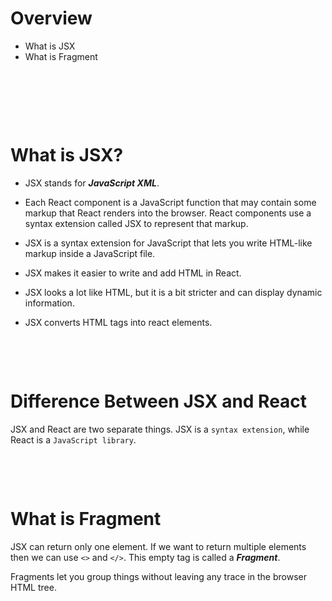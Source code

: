 # Overview

- What is JSX
- What is Fragment

&nbsp;

&nbsp;

&nbsp;

# What is JSX?

- JSX stands for **_JavaScript XML_**.

- Each React component is a JavaScript function that may contain some markup that React renders into the browser. React components use a syntax extension called JSX to represent that markup.

- JSX is a syntax extension for JavaScript that lets you write HTML-like markup inside a JavaScript file.

- JSX makes it easier to write and add HTML in React.

- JSX looks a lot like HTML, but it is a bit stricter and can display dynamic information.

- JSX converts HTML tags into react elements.

&nbsp;

&nbsp;

# Difference Between JSX and React

JSX and React are two separate things. JSX is a `syntax extension`, while React is a `JavaScript library`.

&nbsp;

&nbsp;

# What is Fragment

JSX can return only one element. If we want to return multiple elements then we can use `<>` and `</>`. This empty tag is called a _**Fragment**_.

Fragments let you group things without leaving any trace in the browser HTML tree.

&nbsp;
&nbsp;

&nbsp;

&nbsp;
&nbsp;

&nbsp;
&nbsp;
&nbsp;

&nbsp;
&nbsp;
&nbsp;

&nbsp;
&nbsp;
&nbsp;

&nbsp;
&nbsp;
&nbsp;

&nbsp;
&nbsp;
&nbsp;

&nbsp;
&nbsp;
&nbsp;

&nbsp;
&nbsp;
&nbsp;

&nbsp;
